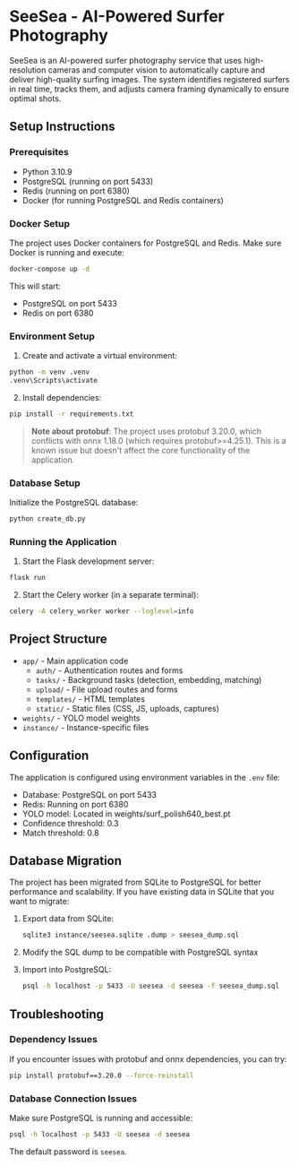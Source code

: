 # SeeSea - AI-Powered Surfer Photography

SeeSea is an AI-powered surfer photography service that uses high-resolution cameras and computer vision to automatically capture and deliver high-quality surfing images. The system identifies registered surfers in real time, tracks them, and adjusts camera framing dynamically to ensure optimal shots.

## Setup Instructions

### Prerequisites

- Python 3.10.9
- PostgreSQL (running on port 5433)
- Redis (running on port 6380)
- Docker (for running PostgreSQL and Redis containers)

### Docker Setup

The project uses Docker containers for PostgreSQL and Redis. Make sure Docker is running and execute:

```bash
docker-compose up -d
```

This will start:
- PostgreSQL on port 5433
- Redis on port 6380

### Environment Setup

1. Create and activate a virtual environment:

```bash
python -m venv .venv
.venv\Scripts\activate
```

2. Install dependencies:

```bash
pip install -r requirements.txt
```

> **Note about protobuf**: The project uses protobuf 3.20.0, which conflicts with onnx 1.18.0 (which requires protobuf>=4.25.1). This is a known issue but doesn't affect the core functionality of the application.

### Database Setup

Initialize the PostgreSQL database:

```bash
python create_db.py
```

### Running the Application

1. Start the Flask development server:

```bash
flask run
```

2. Start the Celery worker (in a separate terminal):

```bash
celery -A celery_worker worker --loglevel=info
```

## Project Structure

- `app/` - Main application code
  - `auth/` - Authentication routes and forms
  - `tasks/` - Background tasks (detection, embedding, matching)
  - `upload/` - File upload routes and forms
  - `templates/` - HTML templates
  - `static/` - Static files (CSS, JS, uploads, captures)
- `weights/` - YOLO model weights
- `instance/` - Instance-specific files

## Configuration

The application is configured using environment variables in the `.env` file:

- Database: PostgreSQL on port 5433
- Redis: Running on port 6380
- YOLO model: Located in weights/surf_polish640_best.pt
- Confidence threshold: 0.3
- Match threshold: 0.8

## Database Migration

The project has been migrated from SQLite to PostgreSQL for better performance and scalability. If you have existing data in SQLite that you want to migrate:

1. Export data from SQLite:
   ```bash
   sqlite3 instance/seesea.sqlite .dump > seesea_dump.sql
   ```

2. Modify the SQL dump to be compatible with PostgreSQL syntax

3. Import into PostgreSQL:
   ```bash
   psql -h localhost -p 5433 -U seesea -d seesea -f seesea_dump.sql
   ```

## Troubleshooting

### Dependency Issues

If you encounter issues with protobuf and onnx dependencies, you can try:

```bash
pip install protobuf==3.20.0 --force-reinstall
```

### Database Connection Issues

Make sure PostgreSQL is running and accessible:

```bash
psql -h localhost -p 5433 -U seesea -d seesea
```

The default password is `seesea`.